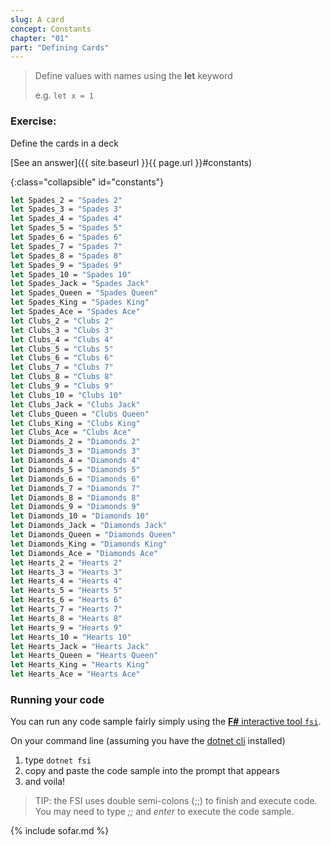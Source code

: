 ```yaml
---
slug: A card
concept: Constants
chapter: "01"
part: "Defining Cards"
---
```


> Define values with names using the __let__ keyword
> 
> e.g. `let x = 1 `

### Exercise:

Define the cards in a deck

[See an answer]({{ site.baseurl }}{{ page.url }}#constants)

{:class="collapsible" id="constants"}
```fsharp
let Spades_2 = "Spades 2"
let Spades_3 = "Spades 3"
let Spades_4 = "Spades 4"
let Spades_5 = "Spades 5"
let Spades_6 = "Spades 6"
let Spades_7 = "Spades 7"
let Spades_8 = "Spades 8"
let Spades_9 = "Spades 9"
let Spades_10 = "Spades 10"
let Spades_Jack = "Spades Jack"
let Spades_Queen = "Spades Queen"
let Spades_King = "Spades King"
let Spades_Ace = "Spades Ace"
let Clubs_2 = "Clubs 2"
let Clubs_3 = "Clubs 3"
let Clubs_4 = "Clubs 4"
let Clubs_5 = "Clubs 5"
let Clubs_6 = "Clubs 6"
let Clubs_7 = "Clubs 7"
let Clubs_8 = "Clubs 8"
let Clubs_9 = "Clubs 9"
let Clubs_10 = "Clubs 10"
let Clubs_Jack = "Clubs Jack"
let Clubs_Queen = "Clubs Queen"
let Clubs_King = "Clubs King"
let Clubs_Ace = "Clubs Ace"
let Diamonds_2 = "Diamonds 2"
let Diamonds_3 = "Diamonds 3"
let Diamonds_4 = "Diamonds 4"
let Diamonds_5 = "Diamonds 5"
let Diamonds_6 = "Diamonds 6"
let Diamonds_7 = "Diamonds 7"
let Diamonds_8 = "Diamonds 8"
let Diamonds_9 = "Diamonds 9"
let Diamonds_10 = "Diamonds 10"
let Diamonds_Jack = "Diamonds Jack"
let Diamonds_Queen = "Diamonds Queen"
let Diamonds_King = "Diamonds King"
let Diamonds_Ace = "Diamonds Ace"
let Hearts_2 = "Hearts 2"
let Hearts_3 = "Hearts 3"
let Hearts_4 = "Hearts 4"
let Hearts_5 = "Hearts 5"
let Hearts_6 = "Hearts 6"
let Hearts_7 = "Hearts 7"
let Hearts_8 = "Hearts 8"
let Hearts_9 = "Hearts 9"
let Hearts_10 = "Hearts 10"
let Hearts_Jack = "Hearts Jack"
let Hearts_Queen = "Hearts Queen"
let Hearts_King = "Hearts King"
let Hearts_Ace = "Hearts Ace"
```

### Running your code

You can run any code sample fairly simply using the [__F#__ interactive tool `fsi`](https://docs.microsoft.com/en-us/dotnet/fsharp/tools/fsharp-interactive/).

On your command line (assuming you have the [dotnet cli](https://docs.microsoft.com/en-us/dotnet/core/install/) installed)
1. type `dotnet fsi`
2. copy and paste the code sample into the prompt that appears
3. and voila!

> TIP: the FSI uses double semi-colons (;;) to finish and execute code.  You may need to type _;;_ and _enter_ to execute the code sample.

{% include sofar.md %}